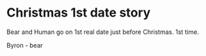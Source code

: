 
# Christmas 1st date story

Bear and Human go on 1st real date just before Christmas. 1st time.

Byron - bear

#

